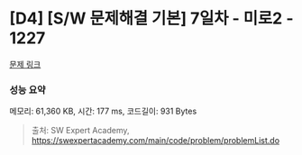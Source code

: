 # [D4] [S/W 문제해결 기본] 7일차 - 미로2 - 1227 

[문제 링크](https://swexpertacademy.com/main/code/problem/problemDetail.do?contestProbId=AV14wL9KAGkCFAYD) 

### 성능 요약

메모리: 61,360 KB, 시간: 177 ms, 코드길이: 931 Bytes



> 출처: SW Expert Academy, https://swexpertacademy.com/main/code/problem/problemList.do